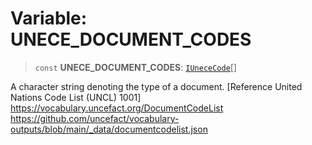 # Variable: UNECE\_DOCUMENT\_CODES

> `const` **UNECE\_DOCUMENT\_CODES**: [`IUneceCode`](../interfaces/IUneceCode.md)[]

A character string denoting the type of a document. [Reference United Nations Code List (UNCL) 1001]
https://vocabulary.uncefact.org/DocumentCodeList
https://github.com/uncefact/vocabulary-outputs/blob/main/_data/documentcodelist.json
